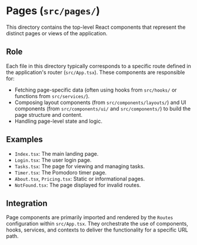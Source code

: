 # Pages (`src/pages/`)

This directory contains the top-level React components that represent the distinct pages or views of the application.

## Role

Each file in this directory typically corresponds to a specific route defined in the application's router (`src/App.tsx`). These components are responsible for:

-   Fetching page-specific data (often using hooks from `src/hooks/` or functions from `src/services/`).
-   Composing layout components (from `src/components/layouts/`) and UI components (from `src/components/ui/` and `src/components/`) to build the page structure and content.
-   Handling page-level state and logic.

## Examples

-   `Index.tsx`: The main landing page.
-   `Login.tsx`: The user login page.
-   `Tasks.tsx`: The page for viewing and managing tasks.
-   `Timer.tsx`: The Pomodoro timer page.
-   `About.tsx`, `Pricing.tsx`: Static or informational pages.
-   `NotFound.tsx`: The page displayed for invalid routes.

## Integration

Page components are primarily imported and rendered by the `Routes` configuration within `src/App.tsx`. They orchestrate the use of components, hooks, services, and contexts to deliver the functionality for a specific URL path. 